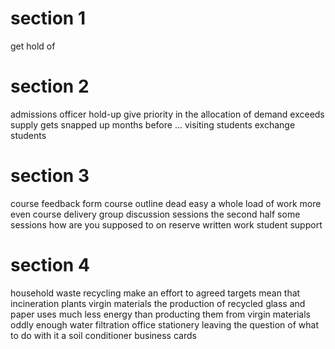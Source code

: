 # section 1

get hold of

# section 2

admissions officer
hold-up
give priority in the allocation of
demand exceeds supply
gets snapped up months before ...
visiting students
exchange students

# section 3

course feedback form
course outline
dead easy
a whole load of work
more even
course delivery
group discussion sessions
the second half
some sessions
how are you supposed to
on reserve
written work
student support

# section 4

household waste recycling
make an effort to
agreed targets
mean that
incineration plants
virgin materials
the production of recycled glass and paper uses much less energy than producting them from virgin materials
oddly enough
water filtration
office stationery
leaving the question of what to do with it
a soil conditioner
business cards
